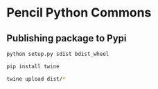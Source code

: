 # Pencil Python Commons

## Publishing package to Pypi

```bash
python setup.py sdist bdist_wheel

pip install twine

twine upload dist/*
```
